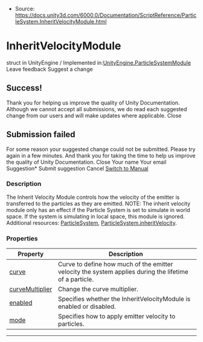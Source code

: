 * Source: https://docs.unity3d.com/6000.0/Documentation/ScriptReference/ParticleSystem.InheritVelocityModule.html

# InheritVelocityModule
struct in UnityEngine
/
Implemented in:[UnityEngine.ParticleSystemModule](https://docs.unity3d.com/6000.0/Documentation/ScriptReference/UnityEngine.ParticleSystemModule.html)
Leave feedback
Suggest a change
## Success!
Thank you for helping us improve the quality of Unity Documentation. Although we cannot accept all submissions, we do read each suggested change from our users and will make updates where applicable.
Close
## Submission failed
For some reason your suggested change could not be submitted. Please <a>try again</a> in a few minutes. And thank you for taking the time to help us improve the quality of Unity Documentation.
Close
Your name Your email Suggestion* Submit suggestion
Cancel
[Switch to Manual](https://docs.unity3d.com/6000.0/Documentation/Manual/class-ParticleSystem.html "Go to ParticleSystem Component in the Manual")
### Description
The Inherit Velocity Module controls how the velocity of the emitter is transferred to the particles as they are emitted.
NOTE: The inherit velocity module only has an effect if the Particle System is set to simulate in world space. If the system is simulating in local space, this module is ignored. Additional resources: [ParticleSystem](https://docs.unity3d.com/6000.0/Documentation/ScriptReference/ParticleSystem.html), [ParticleSystem.inheritVelocity](https://docs.unity3d.com/6000.0/Documentation/ScriptReference/ParticleSystem-inheritVelocity.html).
### Properties
Property | Description  
---|---  
[curve](https://docs.unity3d.com/6000.0/Documentation/ScriptReference/ParticleSystem.InheritVelocityModule-curve.html) | Curve to define how much of the emitter velocity the system applies during the lifetime of a particle.  
[curveMultiplier](https://docs.unity3d.com/6000.0/Documentation/ScriptReference/ParticleSystem.InheritVelocityModule-curveMultiplier.html) | Change the curve multiplier.  
[enabled](https://docs.unity3d.com/6000.0/Documentation/ScriptReference/ParticleSystem.InheritVelocityModule-enabled.html) | Specifies whether the InheritVelocityModule is enabled or disabled.  
[mode](https://docs.unity3d.com/6000.0/Documentation/ScriptReference/ParticleSystem.InheritVelocityModule-mode.html) | Specifies how to apply emitter velocity to particles.  
* * *
